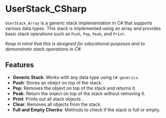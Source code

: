 # UserStack_CSharp
`UserStack_Array` is a generic stack implementation in C# that supports various data types. 
This stack is implemented using an array and provides basic stack operations such as `Push`, `Pop`, `Peak`, and `Print`.

*Keep in mind that this is designed for educational purposes and to demonstrate stack operations in C#.*

## Features

- **Generic Stack**: Works with any data type using `C# generics`.
- **Push**: Stores an obejct on top of the stack.
- **Pop**: Removes the objevt on top of the stack and returns it.
- **Peak**: Return the onject on top of the stack without removing it.
- **Print**: Prints out all stack objects .
- **Clear**: Removes all objects from the stack.
- **Full and Empty Checks**: Methods to check if the stack is full or empty.